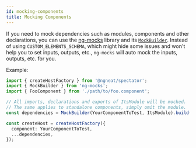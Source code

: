 ```yaml
---
id: mocking-components
title: Mocking Components 
---
```


If you need to mock dependencies such as modules, components and other declarations, you can use the [ng-mocks](https://ng-mocks.sudo.eu) library and its [`MockBuilder`](https://ng-mocks.sudo.eu/extra/with-3rd-party#ngneatspectator-and-mockbuilder). Instead of using `CUSTOM_ELEMENTS_SCHEMA`, which might hide some issues and won't help you to set inputs, outputs, etc., `ng-mocks` will auto mock the inputs, outputs, etc. for you.

Example:

```ts
import { createHostFactory } from '@ngneat/spectator';
import { MockBuilder } from 'ng-mocks';
import { FooComponent } from './path/to/foo.component';

// All imports, declarations and exports of ItsModule will be mocked.
// The same applies to standalone components, simply omit the module.
const dependencies = MockBuilder(YourComponentToTest, ItsModule).build();

const createHost = createHostFactory({
  component: YourComponentToTest,
  ...dependencies,
});
```
